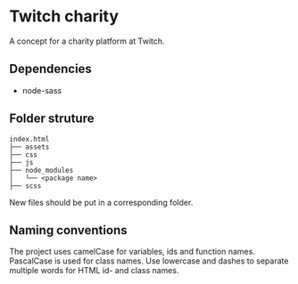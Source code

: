 # Twitch charity

A concept for a charity platform at Twitch.

## Dependencies

- node-sass

## Folder struture

```
index.html
├── assets
├── css
├── js
├── node_modules
│   └── <package name>
├── scss
```

New files should be put in a corresponding folder. 

## Naming conventions

The project uses camelCase for variables, ids and function names. PascalCase is used for class names. Use lowercase and dashes to separate multiple words for HTML id- and class names.